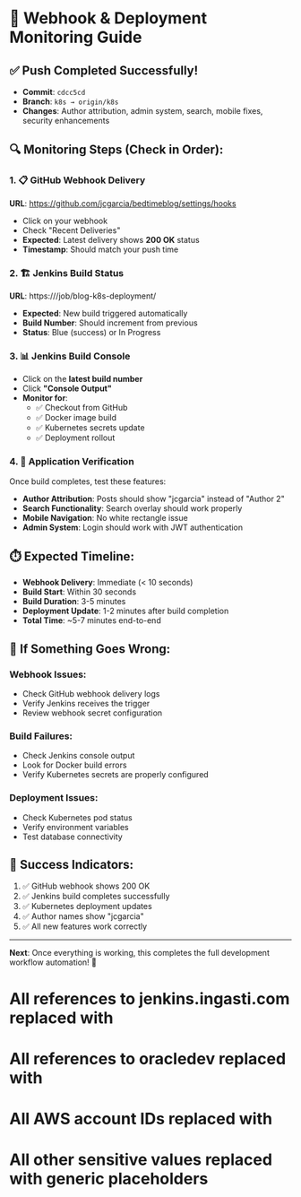 # 🎯 Webhook & Deployment Monitoring Guide

## ✅ Push Completed Successfully!
- **Commit**: `cdcc5cd` 
- **Branch**: `k8s → origin/k8s`
- **Changes**: Author attribution, admin system, search, mobile fixes, security enhancements

## 🔍 Monitoring Steps (Check in Order):

### 1. 📋 GitHub Webhook Delivery
**URL**: https://github.com/jcgarcia/bedtimeblog/settings/hooks
- Click on your webhook
- Check "Recent Deliveries" 
- **Expected**: Latest delivery shows **200 OK** status
- **Timestamp**: Should match your push time

### 2. 🏗️ Jenkins Build Status  
**URL**: https://<your-jenkins-server>/job/blog-k8s-deployment/
- **Expected**: New build triggered automatically
- **Build Number**: Should increment from previous
- **Status**: Blue (success) or In Progress

### 3. 📊 Jenkins Build Console
- Click on the **latest build number**
- Click **"Console Output"**
- **Monitor for**:
  - ✅ Checkout from GitHub
  - ✅ Docker image build
  - ✅ Kubernetes secrets update
  - ✅ Deployment rollout

### 4. 🚀 Application Verification
Once build completes, test these features:
- **Author Attribution**: Posts should show "jcgarcia" instead of "Author 2"
- **Search Functionality**: Search overlay should work properly
- **Mobile Navigation**: No white rectangle issue
- **Admin System**: Login should work with JWT authentication

## ⏱️ Expected Timeline:
- **Webhook Delivery**: Immediate (< 10 seconds)
- **Build Start**: Within 30 seconds  
- **Build Duration**: 3-5 minutes
- **Deployment Update**: 1-2 minutes after build completion
- **Total Time**: ~5-7 minutes end-to-end

## 🔧 If Something Goes Wrong:

### Webhook Issues:
- Check GitHub webhook delivery logs
- Verify Jenkins receives the trigger
- Review webhook secret configuration

### Build Failures:
- Check Jenkins console output
- Look for Docker build errors
- Verify Kubernetes secrets are properly configured

### Deployment Issues:
- Check Kubernetes pod status
- Verify environment variables
- Test database connectivity

## 🎉 Success Indicators:
1. ✅ GitHub webhook shows 200 OK
2. ✅ Jenkins build completes successfully  
3. ✅ Kubernetes deployment updates
4. ✅ Author names show "jcgarcia"
5. ✅ All new features work correctly

---
**Next**: Once everything is working, this completes the full development workflow automation! 🚀

# All references to jenkins.ingasti.com replaced with <your-jenkins-server>
# All references to oracledev replaced with <your-ssh-host>
# All AWS account IDs replaced with <your-aws-account-id>
# All other sensitive values replaced with generic placeholders
